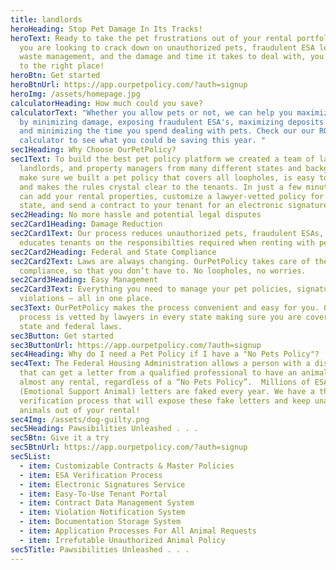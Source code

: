 ```yaml
---
title: landlords
heroHeading: Stop Pet Damage In Its Tracks!
heroText: Ready to take the pet frustrations out of your rental portfolio? If
  you are looking to crack down on unauthorized pets, fraudulent ESA letters,
  waste management, and the damage and time it takes to deal with, you have come
  to the right place!
heroBtn: Get started
heroBtnUrl: https://app.ourpetpolicy.com/?auth=signup
heroImg: /assets/homepage.jpg
calculatorHeading: How much could you save?
calculatorText: "Whether you allow pets or not, we can help you maximize profits
  by minimizing damage, exposing fraudulent ESA's, maximizing deposits and fees,
  and minimizing the time you spend dealing with pets. Check our our ROI
  calculator to see what you could be saving this year. "
sec1Heading: Why Choose OurPetPolicy?
sec1Text: To build the best pet policy platform we created a team of lawyers,
  landlords, and property managers from many different states and backgrounds to
  make sure we built a pet policy that covers all loopholes, is easy to manage,
  and makes the rules crystal clear to the tenants. In just a few minutes, you
  can add your rental properties, customize a lawyer-vetted policy for your
  state, and send a contract to your tenant for an electronic signature.
sec2Heading: No more hassle and potential legal disputes
sec2Card1Heading: Damage Reduction
sec2Card1Text: Our process reduces unauthorized pets, fraudulent ESAs, and
  educates tenants on the responsibilties required when renting with pets.
sec2Card2Heading: Federal and State Compliance
sec2Card2Text: Laws are always changing. OurPetPolicy takes care of the legal
  compliance, so that you don’t have to. No loopholes, no worries.
sec2Card3Heading: Easy Management
sec2Card3Text: Everything you need to manage your pet policies, signatures, and
  violations — all in one place.
sec3Text: OurPetPolicy makes the process convenient and easy for you. Our
  process is vetted by lawyers in every state making sure you are covered under
  state and federal laws.
sec3Button: Get started
sec3ButtonUrl: https://app.ourpetpolicy.com/?auth=signup
sec4Heading: Why do I need a Pet Policy if I have a "No Pets Policy"?
sec4Text: The Federal Housing Administration allows a person with a disability
  that can get a letter from a qualified professional to have an animal in
  almost any rental, regardless of a “No Pets Policy”.  Millions of ESA
  (Emotional Support Animal) letters are faked every year. We have a thorough
  verification process that will expose these fake letters and keep unauthorized
  animals out of your rental!
sec4Img: /assets/dog-guilty.png
sec5Heading: Pawsibilities Unleashed . . .
sec5Btn: Give it a try
sec5BtnUrl: https://app.ourpetpolicy.com/?auth=signup
sec5List:
  - item: Customizable Contracts & Master Policies
  - item: ESA Verification Process
  - item: Electronic Signatures Service
  - item: Easy-To-Use Tenant Portal
  - item: Contract Data Management System
  - item: Violation Notification System
  - item: Documentation Storage System
  - item: Application Processes For All Animal Requests
  - item: Irrefutable Unauthorized Animal Policy
sec5Title: Pawsibilities Unleashed . . .
---
```

